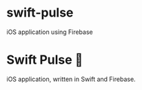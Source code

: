 # swift-pulse
iOS application using Firebase


# Swift Pulse 🍫

iOS application, written in Swift and Firebase.

